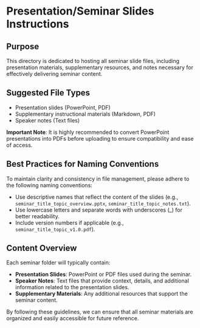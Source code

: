 # Presentation/Seminar Slides Instructions

## Purpose
This directory is dedicated to hosting all seminar slide files, including presentation materials, supplementary resources, and notes necessary for effectively delivering seminar content.

## Suggested File Types
- Presentation slides (PowerPoint, PDF)
- Supplementary instructional materials (Markdown, PDF)
- Speaker notes (Text files)

**Important Note**: It is highly recommended to convert PowerPoint presentations into PDFs before uploading to ensure compatibility and ease of access.

## Best Practices for Naming Conventions
To maintain clarity and consistency in file management, please adhere to the following naming conventions:
- Use descriptive names that reflect the content of the slides (e.g., `seminar_title_topic_overview.pptx`, `seminar_title_topic_notes.txt`).
- Use lowercase letters and separate words with underscores (_) for better readability.
- Include version numbers if applicable (e.g., `seminar_title_topic_v1.0.pdf`).

## Content Overview

Each seminar folder will typically contain:
- **Presentation Slides**: PowerPoint or PDF files used during the seminar.
- **Speaker Notes**: Text files that provide context, details, and additional information related to the presentation slides.
- **Supplementary Materials**: Any additional resources that support the seminar content.

By following these guidelines, we can ensure that all seminar materials are organized and easily accessible for future reference.
